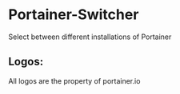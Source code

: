 # Portainer-Switcher
Select between different installations of Portainer

## Logos:
All logos are the property of portainer.io

